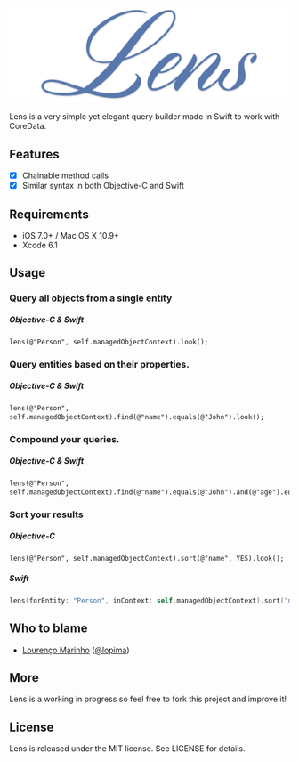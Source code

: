 ![Lens](Lens.png)

Lens is a very simple yet elegant query builder made in Swift to work with CoreData.

Features
--
- [x] Chainable method calls
- [x] Similar syntax in both Objective-C and Swift

Requirements
--
- iOS 7.0+ / Mac OS X 10.9+
- Xcode 6.1

Usage
--

### Query all objects from a single entity
##### Objective-C & Swift
```objc
lens(@"Person", self.managedObjectContext).look();
```

### Query entities based on their properties.
##### Objective-C & Swift
```objc
lens(@"Person", self.managedObjectContext).find(@"name").equals(@"John").look();
```

### Compound your queries.
##### Objective-C & Swift
```objc
lens(@"Person", self.managedObjectContext).find(@"name").equals(@"John").and(@"age").equals(26).look();
```

### Sort your results
##### Objective-C
```objc
lens(@"Person", self.managedObjectContext).sort(@"name", YES).look();
```
##### Swift
```swift
lens(forEntity: "Person", inContext: self.managedObjectContext).sort("name", ascending: true).look();
```

Who to blame
--
- [Lourenço Marinho](http://github.com/lourenco-marinho) ([@lopima](https://twitter.com/lopima))

More
--
Lens is a working in progress so feel free to fork this project and improve it!

License
--
Lens is released under the MIT license. See LICENSE for details.
